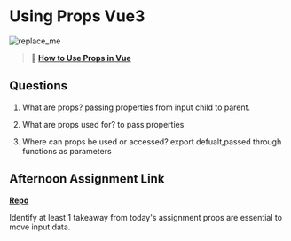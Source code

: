 # Using Props Vue3

![replace_me](https://codeworks.blob.core.windows.net/public/assets/img/illustrations/placeholder.svg)

> **📖 [How to Use Props in Vue](https://codeworksacademy.com/fs-student-guide/resources/wk6/02-Props)**

## Questions

1. What are props?
passing properties from input child to parent. 

2. What are props used for?
to pass properties

3. Where can props be used or accessed?
export defualt,passed through functions as parameters

## Afternoon Assignment Link

**[Repo](https://github.com/Aiden6408/gregslist-vue.git)**

Identify at least 1 takeaway from today's assignment
props are essential to move input data. 
